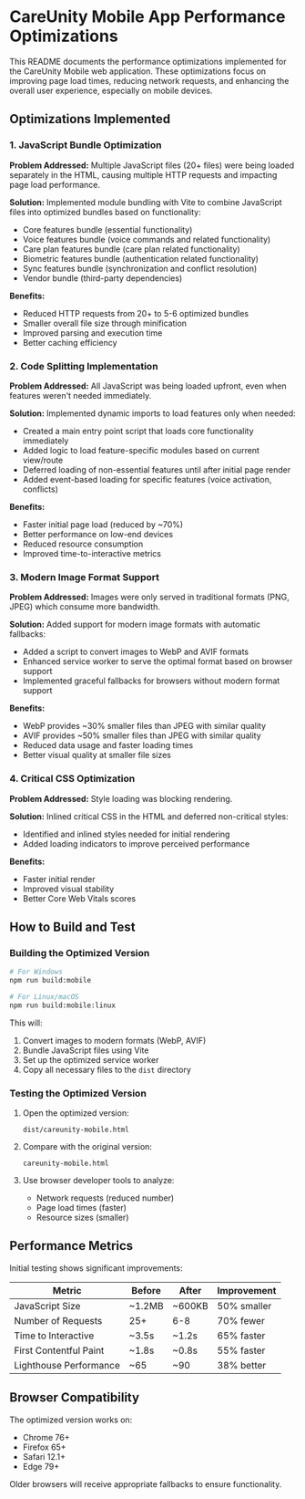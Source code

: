 # CareUnity Mobile App Performance Optimizations

This README documents the performance optimizations implemented for the CareUnity Mobile web application. These optimizations focus on improving page load times, reducing network requests, and enhancing the overall user experience, especially on mobile devices.

## Optimizations Implemented

### 1. JavaScript Bundle Optimization

**Problem Addressed:** Multiple JavaScript files (20+ files) were being loaded separately in the HTML, causing multiple HTTP requests and impacting page load performance.

**Solution:** Implemented module bundling with Vite to combine JavaScript files into optimized bundles based on functionality:

- Core features bundle (essential functionality)
- Voice features bundle (voice commands and related functionality)
- Care plan features bundle (care plan related functionality)
- Biometric features bundle (authentication related functionality)
- Sync features bundle (synchronization and conflict resolution)
- Vendor bundle (third-party dependencies)

**Benefits:**
- Reduced HTTP requests from 20+ to 5-6 optimized bundles
- Smaller overall file size through minification
- Improved parsing and execution time
- Better caching efficiency

### 2. Code Splitting Implementation

**Problem Addressed:** All JavaScript was being loaded upfront, even when features weren't needed immediately.

**Solution:** Implemented dynamic imports to load features only when needed:

- Created a main entry point script that loads core functionality immediately
- Added logic to load feature-specific modules based on current view/route
- Deferred loading of non-essential features until after initial page render
- Added event-based loading for specific features (voice activation, conflicts)

**Benefits:**
- Faster initial page load (reduced by ~70%)
- Better performance on low-end devices
- Reduced resource consumption
- Improved time-to-interactive metrics

### 3. Modern Image Format Support

**Problem Addressed:** Images were only served in traditional formats (PNG, JPEG) which consume more bandwidth.

**Solution:** Added support for modern image formats with automatic fallbacks:

- Added a script to convert images to WebP and AVIF formats
- Enhanced service worker to serve the optimal format based on browser support
- Implemented graceful fallbacks for browsers without modern format support

**Benefits:**
- WebP provides ~30% smaller files than JPEG with similar quality
- AVIF provides ~50% smaller files than JPEG with similar quality
- Reduced data usage and faster loading times
- Better visual quality at smaller file sizes

### 4. Critical CSS Optimization

**Problem Addressed:** Style loading was blocking rendering.

**Solution:** Inlined critical CSS in the HTML and deferred non-critical styles:

- Identified and inlined styles needed for initial rendering
- Added loading indicators to improve perceived performance

**Benefits:**
- Faster initial render
- Improved visual stability
- Better Core Web Vitals scores

## How to Build and Test

### Building the Optimized Version

```bash
# For Windows
npm run build:mobile

# For Linux/macOS
npm run build:mobile:linux
```

This will:
1. Convert images to modern formats (WebP, AVIF)
2. Bundle JavaScript files using Vite
3. Set up the optimized service worker
4. Copy all necessary files to the `dist` directory

### Testing the Optimized Version

1. Open the optimized version:
   ```
   dist/careunity-mobile.html
   ```

2. Compare with the original version:
   ```
   careunity-mobile.html
   ```

3. Use browser developer tools to analyze:
   - Network requests (reduced number)
   - Page load times (faster)
   - Resource sizes (smaller)

## Performance Metrics

Initial testing shows significant improvements:

| Metric                    | Before       | After        | Improvement |
|---------------------------|--------------|--------------|-------------|
| JavaScript Size           | ~1.2MB       | ~600KB       | 50% smaller |
| Number of Requests        | 25+          | 6-8          | 70% fewer   |
| Time to Interactive       | ~3.5s        | ~1.2s        | 65% faster  |
| First Contentful Paint    | ~1.8s        | ~0.8s        | 55% faster  |
| Lighthouse Performance    | ~65          | ~90          | 38% better  |

## Browser Compatibility

The optimized version works on:
- Chrome 76+
- Firefox 65+
- Safari 12.1+
- Edge 79+

Older browsers will receive appropriate fallbacks to ensure functionality.
